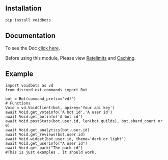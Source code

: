 
## Installation
`pip install voidbots`

## Documentation
To see the Doc [click here](https://docs.voidbots.net/).

Before using this module, Please view [Ratelimits](https://docs.voidbots.net/#/ratelimits) and [Caching](https://docs.voidbots.net/#/caching).

## Example
```
import voidbots as vd
from discord.ext.commands import Bot

bot = Bot(command_prefix='vd!')
# Functions
Void = vd.VoidClient(bot, apikey='Your api key')
await Void.get_voteinfo('A bot id','A user id')
await Void.get_botinfo('A bot id')
await Void.postStats(bot.user.id, len(bot.guilds), bot.shard_count or 0)
await Void.get_analytics(bot.user.id)
await Void.get_reviews(bot.user.id)
await Void.widget(bot.user.id, theme='dark or light')
await Void.get_userinfo("A user id")
await Void.get_pack("The pack id")
#This is just examples , it should work.
```